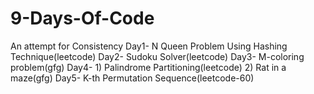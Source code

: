 # 9-Days-Of-Code
An attempt for Consistency
Day1- N Queen Problem Using Hashing Technique(leetcode)
Day2- Sudoku Solver(leetcode)
Day3- M-coloring problem(gfg)
Day4- 1) Palindrome Partitioning(leetcode)
      2) Rat in a maze(gfg)
Day5- K-th Permutation Sequence(leetcode-60)
